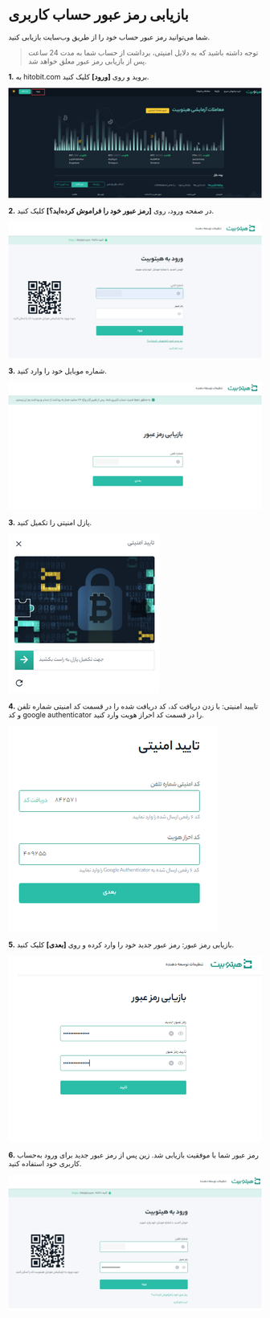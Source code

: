 
# بازیابی رمز عبور حساب کاربری

شما می‌توانید رمز عبور حساب خود را از طریق وب‌سایت بازیابی کنید. 

> توجه داشته باشید که به دلایل امنیتی، برداشت از حساب شما به مدت 24 ساعت پس از بازیابی رمز عبور معلق خواهد شد.


**1.**	به hitobit.com بروید و روی **[ورود]** کلیک کنید.

![photo](How-to-Reset-Your-Hitobit-Account-Password.png)


**2.**	در صفحه ورود، روی **[رمز عبور خود را فراموش کرده‌اید؟]** کلیک کنید.

![photo](How-to-Reset-Your-Hitobit-Account-Password1.png)

**3.**	شماره موبایل خود را وارد کنید.

![photo](How-to-Reset-Your-Hitobit-Account-Password2.png)


**3.**	پازل امنیتی را تکمیل کنید.

![photo](How-to-Reset-Your-Hitobit-Account-Password5.png)


**4.**	تاییید امنیتی: با زدن دریافت کد، کد دریافت شده را در قسمت کد امنیتی شماره تلفن و کد google authenticator را در قسمت کد احراز هویت وارد کنید.

![photo](How-to-Reset-Your-Hitobit-Account-Password6.png)

**5.**	بازیابی رمز عبور: رمز عبور جدید خود را وارد کرده و روی **[بعدی]** کلیک کنید.

![photo](How-to-Reset-Your-Hitobit-Account-Password3.png)


**6.**	رمز عبور شما با موفقیت بازیابی شد. زین پس از رمز عبور جدید برای ورود به‌حساب کاربری خود استفاده کنید.

![photo](How-to-Reset-Your-Hitobit-Account-Password4.png)


